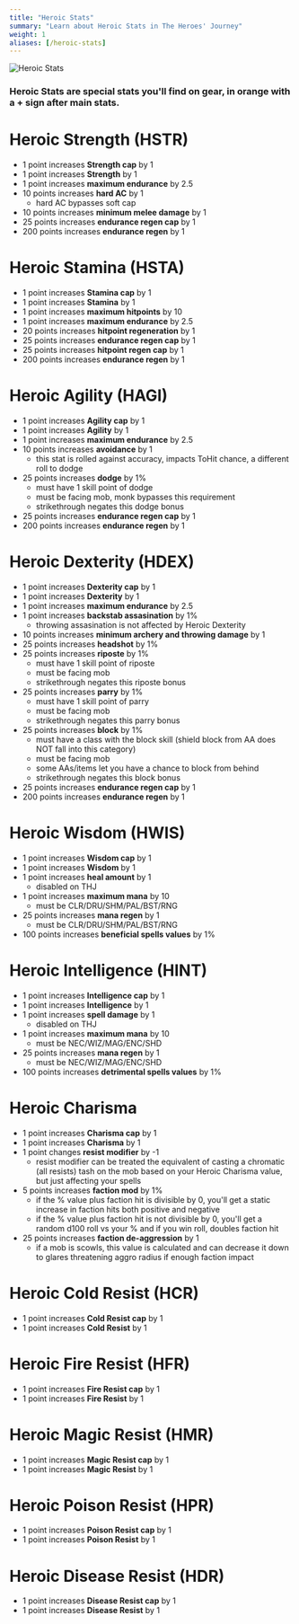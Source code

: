 ```yaml
---
title: "Heroic Stats"
summary: "Learn about Heroic Stats in The Heroes' Journey"
weight: 1
aliases: [/heroic-stats]
---
```


![Heroic Stats](/images/stats.webp)

### Heroic Stats are special stats you'll find on gear, in orange with a + sign after main stats.

# Heroic Strength (HSTR)

- 1 point increases **Strength cap** by 1
- 1 point increases **Strength** by 1
- 1 point increases **maximum endurance** by 2.5
- 10 points increases **hard AC** by 1
    - hard AC bypasses soft cap
- 10 points increases **minimum melee damage** by 1
- 25 points increases **endurance regen cap** by 1
- 200 points increases **endurance regen** by 1

# Heroic Stamina (HSTA)

- 1 point increases **Stamina cap** by 1
- 1 point increases **Stamina** by 1
- 1 point increases **maximum hitpoints** by 10
- 1 point increases **maximum endurance** by 2.5
- 20 points increases **hitpoint regeneration** by 1
- 25 points increases **endurance regen cap** by 1
- 25 points increases **hitpoint regen cap** by 1
- 200 points increases **endurance regen** by 1

# Heroic Agility (HAGI)

- 1 point increases **Agility cap** by 1
- 1 point increases **Agility** by 1
- 1 point increases **maximum endurance** by 2.5
- 10 points increases **avoidance** by 1
    - this stat is rolled against accuracy, impacts ToHit chance, a different roll to dodge
- 25 points increases **dodge** by 1%
    - must have 1 skill point of dodge
    - must be facing mob, monk bypasses this requirement
    - strikethrough negates this dodge bonus
- 25 points increases **endurance regen cap** by 1
- 200 points increases **endurance regen** by 1

# Heroic Dexterity (HDEX)

- 1 point increases **Dexterity cap** by 1
- 1 point increases **Dexterity** by 1
- 1 point increases **maximum endurance** by 2.5
- 1 point increases **backstab assasination** by 1%
    - throwing assasination is not affected by Heroic Dexterity
- 10 points increases **minimum archery and throwing damage** by 1
- 25 points increases **headshot** by 1%
- 25 points increases **riposte** by 1%
    - must have 1 skill point of riposte
    - must be facing mob
    - strikethrough negates this riposte bonus
- 25 points increases **parry** by 1%
    - must have 1 skill point of parry
    - must be facing mob
    - strikethrough negates this parry bonus
- 25 points increases **block** by 1%
    - must have a class with the block skill (shield block from AA does NOT fall into this category)
    - must be facing mob
    - some AAs/items let you have a chance to block from behind
    - strikethrough negates this block bonus
- 25 points increases **endurance regen cap** by 1
- 200 points increases **endurance regen** by 1

# Heroic Wisdom (HWIS)

- 1 point increases **Wisdom cap** by 1
- 1 point increases **Wisdom** by 1
- 1 point increases **heal amount** by 1
    - disabled on THJ
- 1 point increases **maximum mana** by 10
    - must be CLR/DRU/SHM/PAL/BST/RNG
- 25 points increases **mana regen** by 1
    - must be CLR/DRU/SHM/PAL/BST/RNG
- 100 points increases **beneficial spells values** by 1%

# Heroic Intelligence (HINT)

- 1 point increases **Intelligence cap** by 1
- 1 point increases **Intelligence** by 1
- 1 point increases **spell damage** by 1
    - disabled on THJ
- 1 point increases **maximum mana** by 10
    - must be NEC/WIZ/MAG/ENC/SHD
- 25 points increases **mana regen** by 1
    - must be NEC/WIZ/MAG/ENC/SHD
- 100 points increases **detrimental spells values** by 1%

# Heroic Charisma
- 1 point increases **Charisma cap** by 1
- 1 point increases **Charisma** by 1
- 1 point changes **resist modifier** by -1
    - resist modifier can be treated the equivalent of casting a chromatic (all resists) tash on the mob based on your Heroic Charisma value, but just affecting your spells
- 5 points increases **faction mod** by 1%
    - if the % value plus faction hit is divisible by 0, you'll get a static increase in faction hits both positive and negative
    - if the % value plus faction hit is not divisible by 0, you'll get a random d100 roll vs your % and if you win roll, doubles faction hit
- 25 points increases **faction de-aggression** by 1
    - if a mob is scowls, this value is calculated and can decrease it down to glares threatening aggro radius if enough faction impact


# Heroic Cold Resist (HCR)

- 1 point increases **Cold Resist cap** by 1
- 1 point increases **Cold Resist** by 1

# Heroic Fire Resist (HFR)

- 1 point increases **Fire Resist cap** by 1
- 1 point increases **Fire Resist** by 1

# Heroic Magic Resist (HMR)

- 1 point increases **Magic Resist cap** by 1
- 1 point increases **Magic Resist** by 1

# Heroic Poison Resist (HPR)

- 1 point increases **Poison Resist cap** by 1
- 1 point increases **Poison Resist** by 1

# Heroic Disease  Resist (HDR)

- 1 point increases **Disease Resist cap** by 1
- 1 point increases **Disease Resist** by 1
